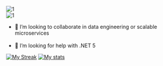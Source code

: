 ![1](https://github.com/tejasc0/tejasc0/blob/master/assets/text1.gif)</br>
![1](https://github.com/tejasc0/tejasc0/blob/master/assets/text6.gif)

- 👯 I’m looking to collaborate in data engineering or scalable microservices</br></br>
- 🤔 I’m looking for help with .NET 5

<!--
**TejasCode/TejasCode** is a ✨ _special_ ✨ repository because its `README.md` (this file) appears on your GitHub profile.

- 🔭 I’m currently working on ...
- 👯 I’m looking to collaborate on ...
- 🤔 I’m looking for help with ...
- ⚡ Fun fact: ...
-->

[![My Streak](https://github-readme-streak-stats.herokuapp.com?user=tejasc0&theme=dark)](https://git.io/streak-stats)
[![My stats](https://github-readme-stats.vercel.app/api?username=tejasc0)](https://github.com/anuraghazra/github-readme-stats)
<!--<p align="center">
	
  <img width="48%" src="https://github-readme-stats.vercel.app/api?username=starlightknown&show_icons=true&theme=tokyonight" />
  <img width="48%" src="https://github-readme-streak-stats.herokuapp.com/?user=starlightknown&theme=tokyonight" />
</p>
-->